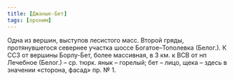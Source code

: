 ```yaml
---
title: [Джанык-Бет]
tags: [ороним]
---
```


Одна из вершин, выступов лесистого масс. Второй гряды, протянувшегося севернее
участка шоссе Богатое–Тополевка (Белог.). К ССЗ от вершины Борлу-Бет, более
массивная, в 3 км. к ВСВ от нп Лечебное (Белог.) – ср. тюрк. янык – горелый; бет
– лицо, щека – здесь в значении «сторона, фасад» пр. № 1.
